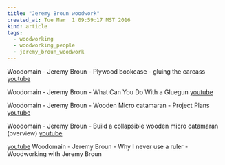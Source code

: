 ```yaml
---
title: "Jeremy Broun woodwork"
created_at: Tue Mar  1 09:59:17 MST 2016
kind: article
tags:
  - woodworking
  - woodworking_people
  - jeremy_broun_woodwork
---
```



Woodomain - Jeremy Broun - Plywood bookcase - gluing the carcass <a href="https://www.youtube.com/watch?v=179pW3p7RI8" target="_blank">youtube</a>

Woodomain - Jeremy Broun - What Can You Do With a Gluegun <a href="https://www.youtube.com/watch?v=0W_jFQuIwF4" target="_blank">youtube</a>

Woodomain - Jeremy Broun - Wooden Micro catamaran - Project Plans <a href="https://www.youtube.com/watch?v=vRTxgllCjMk" target="_blank">youtube</a>

Woodomain - Jeremy Broun - Build a collapsible wooden micro catamaran (overview) <a href="https://www.youtube.com/watch?v=uzylxsJ8WR0" target="_blank">youtube</a>


<a href="https://www.youtube.com/watch?v=VYY828hIZM0" target="_blank">youtube</a>
Woodomain - Jeremy Broun - Why I never use a ruler - Woodworking with Jeremy Broun

<!--
html boilerplate
<a href="" target="_blank"></a>
<a name=""></a>
<img src="" width="400px">
<ul>
  <li></li>
</ul>
<pre>
</pre>
<pre><code>
</code></pre>
-->
